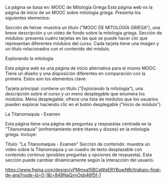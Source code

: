 La página se basa en: MOOC de Mitología Griega
Esta página web es la página de inicio de un MOOC sobre mitología griega. Presenta los siguientes elementos:

Sección de héroe: muestra un título ("MOOC DE MITOLOGÍA GRIEGA"), una breve descripción y un video de fondo sobre la mitología griega.
Sección de módulos: presenta cuatro tarjetas en las que se puede hacer clic que representan diferentes módulos del curso. Cada tarjeta tiene una imagen y un título relacionados con el contenido del módulo.

Explorando la mitología

Esta página web es una página de inicio alternativa para el mismo MOOC. Tiene un diseño y una disposición diferentes en comparación con la primera. Estos son los elementos clave:

Tarjeta principal: contiene un título ("Explorando la mitología"), una descripción sobre el curso y un menú desplegable que enumera los módulos.
Menú desplegable: ofrece una lista de módulos que los usuarios pueden explorar haciendo clic en el botón desplegable ("Inicio de módulo").

La Titanomaquia - Examen

Esta página tiene una página de preguntas y respuestas centrada en la "Titanomaquia" (enfrentamiento entre titanes y dioses) en la mitología griega. Incluye:

Título: "La Titanomaquia - Examen"
Sección de contenido: muestra un video sobre la Titanomaquia y un cuadro de texto desplazable con contenido continuo (posibles preguntas y opciones de respuesta). Esta sección puede cambiar dinámicamente según la interacción del usuario.

https://www.figma.com/design/vPMmxa15BCaWqERYBuwNBr/trabajo-final-de-ana?node-id=0-1&t=848NaQvnOpb46f5f-1

